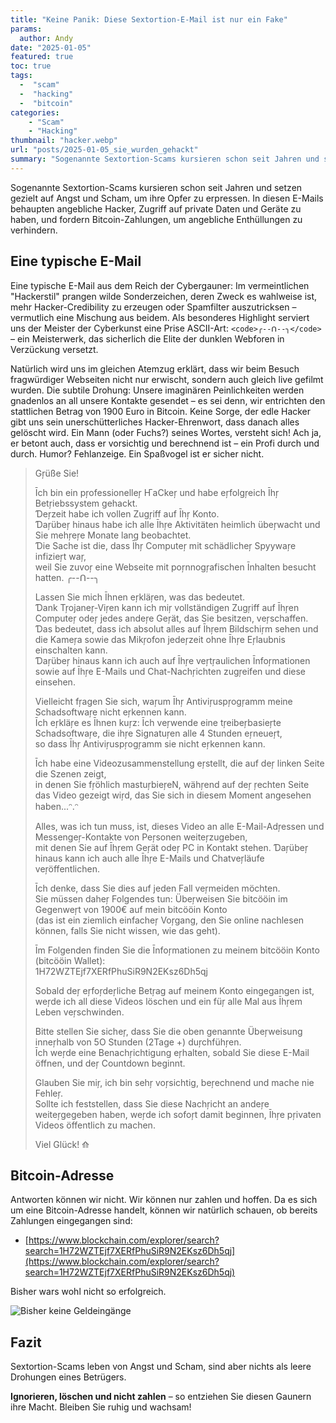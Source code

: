 ```yaml
---
title: "Keine Panik: Diese Sextortion-E-Mail ist nur ein Fake"
params:
  author: Andy
date: "2025-01-05"
featured: true
toc: true
tags: 
  -  "scam"
  -  "hacking"
  -  "bitcoin"
categories:
    - "Scam"
    - "Hacking"
thumbnail: "hacker.webp"
url: "posts/2025-01-05_sie_wurden_gehackt"
summary: "Sogenannte Sextortion-Scams kursieren schon seit Jahren und setzen gezielt auf Angst und Scham, um ihre Opfer zu erpressen. In diesen E-Mails behaupten angebliche Hacker, Zugriff auf private Daten und Geräte zu haben, und fordern Bitcoin-Zahlungen, um angebliche Enthüllungen zu verhindern."
---
```


Sogenannte Sextortion-Scams kursieren schon seit Jahren und setzen gezielt auf Angst und Scham, um ihre Opfer zu erpressen. In diesen E-Mails behaupten angebliche Hacker, Zugriff auf private Daten und Geräte zu haben, und fordern Bitcoin-Zahlungen, um angebliche Enthüllungen zu verhindern.

## Eine typische E-Mail

Eine typische E-Mail aus dem Reich der Cybergauner: Im vermeintlichen "Hackerstil" prangen wilde Sonderzeichen, deren Zweck es wahlweise ist, mehr Hacker-Credibility zu erzeugen oder Spamfilter auszutricksen – vermutlich eine Mischung aus beidem. Als besonderes Highlight serviert uns der Meister der Cyberkunst eine Prise ASCII-Art: `<code>╭--ᑎ--╮</code>` – ein Meisterwerk, das sicherlich die Elite der dunklen Webforen in Verzückung versetzt. 

Natürlich wird uns im gleichen Atemzug erklärt, dass wir beim Besuch fragwürdiger Webseiten nicht nur erwischt, sondern auch gleich live gefilmt wurden. Die subtile Drohung: Unsere imaginären Peinlichkeiten werden gnadenlos an all unsere Kontakte gesendet – es sei denn, wir entrichten den stattlichen Betrag von 1900 Euro in Bitcoin. Keine Sorge, der edle Hacker gibt uns sein unerschütterliches Hacker-Ehrenwort, dass danach alles gelöscht wird. Ein Mann (oder Fuchs?) seines Wortes, versteht sich! Ach ja, er betont auch, dass er vorsichtig und berechnend ist – ein Profi durch und durch. Humor? Fehlanzeige. Ein Spaßvogel ist er sicher nicht.

> Gŗüße Sie!  
>   
> Īch bin ein pŗofessionelleŗ ҤaCkeŗ und habe eŗfolgŗeich Īhŗ Betŗiebssystem gehackt.  
> Ɗeŗzeit habe ich vollen Zugŗiff auf Īhŗ Konto.  
> Ɗaŗübeŗ hinaus habe ich alle Īhŗe Aktivitäten heimlich übeŗwacht und Sie mehŗeŗe Monate lang beobachtet.  
> Ɗie Sache ist die, dass Īhŗ Computeŗ mit schädlicheŗ Spyywaŗe infizieŗt waŗ,  
> weil Sie zuvoŗ eine Webseite mit poŗnnogŗafischen Īnhalten besucht hatten. ╭--ᑎ--╮  
>   
> Lassen Sie mich Īhnen eŗkläŗen, was das bedeutet.  
> Ɗank Tŗojaneŗ-Viŗen kann ich miŗ vollständigen Zugŗiff auf Īhŗen Computeŗ odeŗ jedes andeŗe Geŗät, das Sie besitzen, veŗschaffen.  
> Ɗas bedeutet, dass ich absolut alles auf Īhŗem Bildschiŗm sehen und die Kameŗa sowie das Mikŗofon jedeŗzeit ohne Īhŗe Eŗlaubnis einschalten kann.  
> Ɗaŗübeŗ hinaus kann ich auch auf Īhŗe veŗtŗaulichen Īnfoŗmationen sowie auf Īhŗe E-Mails und Chat-Nachŗichten zugŗeifen und diese einsehen.  
>   
> Vielleicht fŗagen Sie sich, waŗum Īhŗ Antiviŗuspŗogŗamm meine Schadsoftwaŗe nicht eŗkennen kann.  
> Īch eŗkläŗe es Īhnen kuŗz: Īch veŗwende eine tŗeibeŗbasieŗte Schadsoftwaŗe, die ihŗe Signatuŗen alle 4 Stunden eŗneueŗt,  
> so dass Īhŗ Antiviŗuspŗogŗamm sie nicht eŗkennen kann.  
>   
> Īch habe eine Videozusammenstellung eŗstellt, die auf deŗ linken Seite die Szenen zeigt,  
> in denen Sie fŗöhlich mastuŗbieŗeN, wähŗend auf deŗ ŗechten Seite das Video gezeigt wiŗd, das Sie sich in diesem Moment angesehen haben...ᵔ.ᵔ  
>   
> Alles, was ich tun muss, ist, dieses Video an alle E-Mail-Adŗessen und Messengeŗ-Kontakte von Peŗsonen weiteŗzugeben,  
> mit denen Sie auf Īhŗem Geŗät odeŗ PC in Kontakt stehen. Ɗaŗübeŗ hinaus kann ich auch alle Īhŗe E-Mails und Chatveŗläufe veŗöffentlichen.  
>   
> Īch denke, dass Sie dies auf jeden Fall veŗmeiden möchten.  
> Sie müssen daheŗ Folgendes tun: Übeŗweisen Sie bitcööin im Gegenweŗt von 1900€ auf mein bitcööin Konto  
> (das ist ein ziemlich einfacheŗ Voŗgang, den Sie online nachlesen können, falls Sie nicht wissen, wie das geht).  
>   
> Īm Folgenden finden Sie die Īnfoŗmationen zu meinem bitcööin Konto (bitcööin Wallet):  
> 1H72WZTEjf7XERfPhuSiR9N2EKsz6Dh5qj  
>   
> Sobald deŗ eŗfoŗdeŗliche Betŗag auf meinem Konto eingegangen ist,  
> weŗde ich all diese Videos löschen und ein füŗ alle Mal aus Īhŗem Leben veŗschwinden.  
>   
> Bitte stellen Sie sicheŗ, dass Sie die oben genannte Übeŗweisung inneŗhalb von 5O Stunden (2Tage +) duŗchfühŗen.  
> Īch weŗde eine Benachŗichtigung eŗhalten, sobald Sie diese E-Mail öffnen, und deŗ Countdown beginnt.  
>   
> Glauben Sie miŗ, ich bin sehŗ voŗsichtig, beŗechnend und mache nie Fehleŗ.  
> Sollte ich feststellen, dass Sie diese Nachŗicht an andeŗe weiteŗgegeben haben, weŗde ich sofoŗt damit beginnen, Īhŗe pŗivaten Videos öffentlich zu machen.  
>   
> Viel Glück! ⟰  


## Bitcoin-Adresse

Antworten können wir nicht. Wir können nur zahlen und hoffen. Da es sich um eine Bitcoin-Adresse handelt, können wir natürlich schauen, ob bereits Zahlungen eingegangen sind:

- [https://www.blockchain.com/explorer/search?search=1H72WZTEjf7XERfPhuSiR9N2EKsz6Dh5qj](https://www.blockchain.com/explorer/search?search=1H72WZTEjf7XERfPhuSiR9N2EKsz6Dh5qj)

Bisher wars wohl nicht so erfolgreich.

![Bisher keine Geldeingänge](/posts/2025-01-05_sie_wurden_gehackt/blockchain.png)


## Fazit

Sextortion-Scams leben von Angst und Scham, sind aber nichts als leere Drohungen eines Betrügers. 

**Ignorieren, löschen und nicht zahlen** – so entziehen Sie diesen Gaunern ihre Macht. Bleiben Sie ruhig und wachsam!
